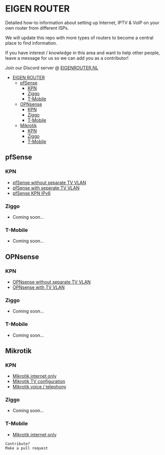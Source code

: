 # EIGEN ROUTER

Detailed how-to information about setting up Internet, IPTV & VoIP on your own router from different ISPs.

We will update this repo with more types of routers to become a central place to find information.

If you have interest / knowledge in this area and want to help other people, leave a message for us so we can add you as a contributor!

Join our Discord server @ [EIGENROUTER.NL](https://discord.gg/3ZDrCZTyXw)

- [EIGEN ROUTER](#eigen-router)
  * [pfSense](#pfsense)
    + [KPN](#kpn)
    + [Ziggo](#ziggo)
    + [T-Mobile](#t-mobile)
  * [OPNsense](#opnsense)
    + [KPN](#kpn-1)
    + [Ziggo](#ziggo-1)
    + [T-Mobile](#t-mobile-1)
  * [Mikrotik](#mikrotik)
    + [KPN](#kpn-2)
    + [Ziggo](#ziggo-2)
    + [T-Mobile](#t-mobile-2)

## pfSense

### KPN
* [pfSense without separate TV VLAN](guides/pfsense/KPN/pfSense-without-vlan.md)
* [pfSense with seperate TV VLAN](guides/pfsense/KPN/pfSense-with-vlan.md)
* [pfSense KPN IPv6](guides/pfsense/KPN/pfSense-ipv6.md)

### Ziggo
* Coming soon...

### T-Mobile
* Coming soon...

## OPNsense

### KPN
* [OPNsense without separate TV VLAN](guides/opnsense/KPN/opnsense-without-vlan.md)
* [OPNsense with TV VLAN](guides/opnsense/KPN/opnsense-with-vlan.md)

### Ziggo
* Coming soon...

### T-Mobile
* Coming soon...

## Mikrotik

### KPN
* [Mikrotik internet only](guides/mikrotik/KPN/Mikrotik-Internet-only.md)
* [Mikrotik TV configuration](guides/mikrotik/KPN/Mikrotik-tv-settings.md)
* [Mikrotik voice / telephony](guides/mikrotik/KPN/Mikrotik-voice-telephony.md)

### Ziggo
* Coming soon...

### T-Mobile
* [Mikrotik internet only](guides/mikrotik/T-Mobile/Mikrotik-Internet-only.md)


```
Contribute?
Make a pull request
```
